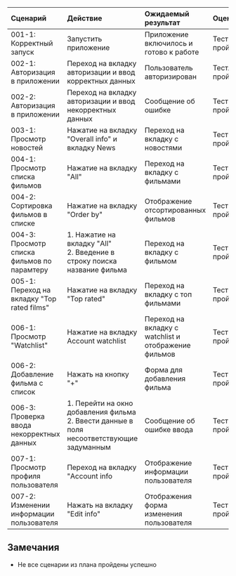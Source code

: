 |Cценарий|Действие|Ожидаемый результат| Оценка|
|:---|:---|:---|:---|
|001-1: Корректный запуск | Запустить приложение | Приложение включилось и готово к работе | Тест пройден |
|002-1: Авторизация в приложении| Переход на вкладку авторизации и ввод корректных данных| Пользователь авторизирован| Тестл пройден|
|002-2: Авторизация в приложении| Переход на вкладку авторизации и ввод некорректных данных| Сообщение об ошибке| Тест пройден|
|003-1: Просмотр новостей|Нажатие на вкладку "Overall info" и вкладку News| Переход на вкладку с новостями | Тест пройден|
|004-1: Просмотр списка фильмов|Нажатие на вкладку "All" | Переход на вкладку с фильмами | Тест не пройден|
|004-2: Сортировка фильмов в списке|Нажатие на вкладку "Order by" | Отображение отсортированных фильмов | Тест не пройден|
|004-3: Просмотр списка фильмов по парамтеру|1. Нажатие на вкладку "All" <br /> 2. Введение в строку поиска название фильма | Переход на вкладку с фильмом | Тест не пройден|
|005-1: Переход на вкладку "Top rated films"|Нажатие на вкладку "Top rated"| Переход на вкладку с топ фильмами| Тест пройден|
|006-1: Просмотр "Watchlist"|Нажатие на вкладку Account watchlist| Переход на вкладку с watchlist и отображение фильмов | Тест пройден|
|006-2: Добавление фильма с список|Нажать на кнопку "+" |Форма для добавления фильма| Тест не пройден|
|006-3: Проверка ввода некорректных данных|1. Перейти на окно добавления фильма <br /> 2. Ввести данные в поля несоответствующие задуманным|Сообщение об ошибке ввода| Тест не пройден|
|007-1: Просмотр профиля пользователя | Переход на вкладку "Account info| Отображение информации пользователя | Тест пройден|
|007-2: Изменении информации пользователя |Нажать на вкладку "Edit info" |Отображения форма изменения пользователя| Тест не пройден|

## Замечания
* Не все сценарии из плана пройдены успешно
